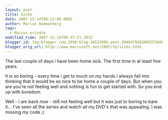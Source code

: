 ```yaml
---
layout: post
title: Sicko
date: 2007-12-14T09:23:00.000Z
author: Marcus Hammarberg
tags:
  - Marcus private
modified_time: 2007-12-14T09:37:21.301Z
blogger_id: tag:blogger.com,1999:blog-36533086.post-3946478262004375040
blogger_orig_url: http://www.marcusoft.net/2007/12/sicko.html
---
```



The
last couple of days i have been home sick. The first time in at least
five years.

It is so boring - every time
i get to much on my hands i always fall into thinking that it would be
so nice to be home a couple of days. But when you are you're not
feeling well and nothing is fun to get started with. So you end up with
boredom.

Well - i am back now - still not feeling well but it was just to boring
to bare it... I've seen all the series and watch all my DVD's that was
appealing. I was missing my code ;)
